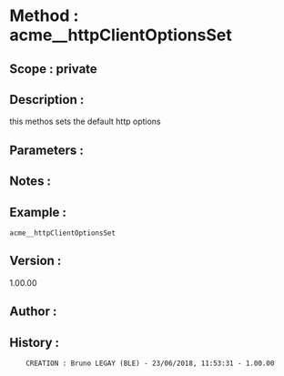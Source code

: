 ﻿# **Method :** acme__httpClientOptionsSet## **Scope :** private## **Description :** this methos sets the default http options## **Parameters :** ## **Notes :** ## **Example :** ```acme__httpClientOptionsSet```## **Version :** 1.00.00## **Author :** ## **History :**          CREATION : Bruno LEGAY (BLE) - 23/06/2018, 11:53:31 - 1.00.00